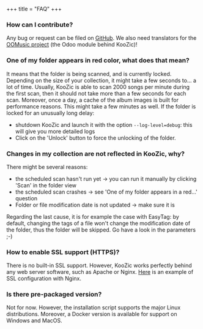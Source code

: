 +++
title = "FAQ"
+++

### How can I contribute?

Any bug or request can be filed on [GitHub](https://github.com/DocMarty84/koozic). We also need
translators for the [OOMusic project](https://poeditor.com/join/project/RMl91o65Bs) (the Odoo module
behind KooZic)!

### One of my folder appears in red color, what does that mean?

It means that the folder is being scanned, and is currently locked. Depending on the size of your
collection, it might take a few seconds to... a lot of time. Usually, KooZic is able to scan 2000
songs per minute during the first scan, then it should not take more than a few seconds for each
scan. Moreover, once a day, a cache of the album images is built for performance reasons. This might
take a few minutes as well. If the folder is locked for an unusually long delay:

-   shutdown KooZic and launch it with the option `--log-level=debug`: this will give you more
    detailed logs
-   Click on the 'Unlock' button to force the unlocking of the folder.

### Changes in my collection are not reflected in KooZic, why?

There might be several reasons:

-   the scheduled scan hasn't run yet -> you can run it manually by clicking 'Scan' in the folder
    view
-   the scheduled scan crashes -> see 'One of my folder appears in a red...' question
-   Folder or file modification date is not updated -> make sure it is

Regarding the last cause, it is for example the case with EasyTag: by default, changing the tags of
a file won't change the modification date of the folder, thus the folder will be skipped. Go have a
look in the parameters ;-)

### How to enable SSL support (HTTPS)?

There is no built-in SSL support. However, KooZic works perfectly behind any web server software,
such as Apache or Nginx. [Here](https://github.com/DocMarty84/koozic/tree/v2/extra/nginx) is an
example of SSL configuration with Nginx.

### Is there pre-packaged version?

Not for now. However, the installation script supports the major Linux distributions. Moreover, a
Docker version is available for support on Windows and MacOS.
